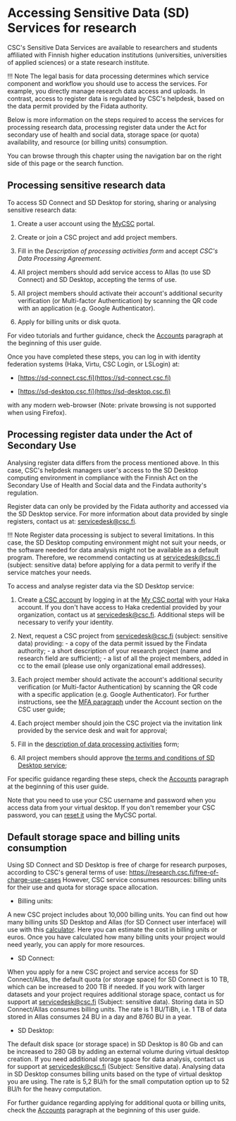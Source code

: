 # Accessing Sensitive Data (SD) Services for research
  
CSC's Sensitive Data Services are available to researchers and students affiliated with Finnish higher education institutions (universities, universities of applied sciences) or a state research institute. 

!!! Note
    The legal basis for data processing determines which service component and workflow you should use to access the services. For example, you directly manage research data access and uploads. In contrast, access to register data is regulated by CSC's helpdesk, based on the data permit provided by the Fidata authority. 

Below is more information on the steps required to access the services for processing research data, processing register data under the Act for secondary use of health and social data, storage space (or quota) availability, and resource (or billing units) consumption.

You can browse through this chapter using the navigation bar on the right side of this page or the search function.
 
  
  

## Processing sensitive research data
 	 
  
To access SD Connect and SD Desktop for storing, sharing or analysing sensitive research data:

1. Create a user account using the [MyCSC](https://my.csc.fi) portal.  

2. Create or join a CSC project and add project members.

3. Fill in the _Description of processing activities form_ and accept _CSC's Data Processing Agreement_.


4. All project members should add service access to Allas (to use SD Connect) and SD Desktop, accepting the terms of use. 


5. All project members should activate their account's additional security verification (or Multi-factor Authentication) by scanning the QR code with an application (e.g. Google Authenticator).


6. Apply for billing units or disk quota.


For video tutorials and further guidance, check the [Accounts](../../accounts/index.md) paragraph at the beginning of this user guide.

Once you have completed these steps, you can log in with identity federation systems (Haka, Virtu, CSC Login, or LSLogin) at:

* [https://sd-connect.csc.fi](https://sd-connect.csc.fi) 	 
  
 * [https://sd-desktop.csc.fi](https://sd-desktop.csc.fi)	 
  

with any modern web-browser (Note: private browsing is not supported when using Firefox).


## Processing register data under the Act of Secondary Use

Analysing register data differs from the process mentioned above. In this case, CSC's helpdesk managers user's access to the SD Desktop computing environment in compliance with the Finnish Act on the Secondary Use of Health and Social data and the Findata authority's regulation.

Register data can only be provided by the Fidata authority and accessed via the SD Desktop service. For more information about data provided by single registers, contact us at: servicedesk@csc.fi.


!!! Note
    Register data processing is subject to several limitations. In this case, the SD Desktop computing environment might not suit your needs, or the software needed for data analysis might not be available as a default program. Therefore, we recommend contacting us at servicedesk@csc.fi (subject: sensitive data) before applying for a data permit to verify if the service matches your needs. 

To access and analyse register data via the SD Desktop service:

 1. Create [a CSC account](../../accounts/how-to-create-new-user-account.md) by logging in at the [My CSC portal](https://my.csc.fi) with your Haka account. If you don't have access to Haka credential provided by your organization, contact us at servicedesk@csc.fi. Additional steps will be necessary to verify your identity.

2. Next, request a CSC project from servicedesk@csc.fi (subject: sensitive data) providing: - a copy of the data permit issued by the Findata authority; - a short description of your research project (name and research field are sufficient); - a list of all the project members, added in cc to the email (please use only organizational email addresses).
  
3. Each project member should activate the account's additional security verification (or Multi-factor Authentication) by scanning the QR code with a specific application (e.g. Google Authenticator). For further instructions, see the [MFA paragraph](../../accounts/mfa.md) under the Account section on the CSC user guide;


4. Each project member should join the CSC project via the invitation link provided by the service desk and wait for approval;
  
 	
5. Fill in the [description of data processing activities](../../accounts/when-your-project-handles-personal-data.md) form;	 
  
 	 
6. All project members should approve [the terms and conditions of SD Desktop service](../../accounts/how-to-add-service-access-for-project.md#member);	 
  
 	 
For specific guidance regarding these steps, check the [Accounts](../../accounts/index.md) paragraph at the beginning of this user guide.	 
  
Note that you need to use your CSC username and password when you access data from your virtual desktop. If you don't remember your CSC password, you can [reset it](../../accounts/how-to-change-password.md) using the MyCSC portal.
  
 	 
## Default storage space and billing units consumption

Using SD Connect and SD Desktop is free of charge for research purposes, according to CSC's general terms of use: https://research.csc.fi/free-of-charge-use-cases However, CSC service consumes resources: billing units for their use and quota for storage space allocation. 

* Billing units:

A new CSC project includes about 10,000 billing units. You can find out how many billing units SD Desktop and Allas (for SD Connect user interface) will use with this [calculator](https://research.csc.fi/pricing). Here you can estimate the cost in billing units or euros. Once you have calculated how many billing units your project would need yearly, you can apply for more resources.


* SD Connect:

When you apply for a new CSC project and service access for SD Connect/Allas, the default quota (or storage space) for SD Connect is 10 TB, which can be increased to 200 TB if needed. If you work with larger datasets and your project requires additional storage space, contact us for support at servicedesk@csc.fi (Subject: sensitive data). Storing data in SD Connect/Allas consumes billing units. The rate is 1 BU/TiBh, i.e. 1 TB of data stored in Allas consumes 24 BU in a day and 8760 BU in a year.

* SD Desktop:

The default disk space (or storage space) in SD Desktop is 80 Gb and can be increased to 280 GB by adding an external volume during virtual desktop creation. If you need additional storage space for data analysis, contact us for support at servicedesk@csc.fi (Subject: Sensitive data). 
Analysing data in SD Desktop consumes billing units based on the type of virtual desktop you are using. The rate is 5,2 BU/h for the small computation option up to 52 BU/h for the heavy computation.

For further guidance regarding applying for additional quota or billing units, check the [Accounts](../../accounts/index.md) paragraph at the beginning of this user guide.  
